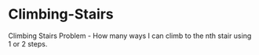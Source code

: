 # Climbing-Stairs
Climbing Stairs Problem - How many ways I can climb to the nth stair using 1 or 2 steps.
